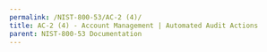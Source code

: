```yaml
---
permalink: /NIST-800-53/AC-2 (4)/
title: AC-2 (4) - Account Management | Automated Audit Actions
parent: NIST-800-53 Documentation
---
```

